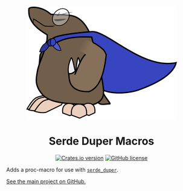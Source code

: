 <p align="center">
    <img src="https://raw.githubusercontent.com/EpicEric/duper/refs/heads/main/logos/duper-400.png" alt="The Duper logo, with a confident spectacled mole wearing a flailing blue cape." /> <br>
</p>
<h1 align="center">Serde Duper Macros</h1>

<p align="center">
    <a href="https://crates.io/crates/serde_duper_macros"><img alt="Crates.io version" src="https://img.shields.io/crates/v/serde_duper_macros?style=flat&logo=rust&logoColor=white&label=serde_duper_macros"></a>
    <a href="https://github.com/EpicEric/duper"><img alt="GitHub license" src="https://img.shields.io/github/license/EpicEric/duper"></a>
</p>

Adds a proc-macro for use with [`serde_duper`](https://docs.rs/serde_duper/).

[See the main project on GitHub.](https://github.com/EpicEric/duper)
